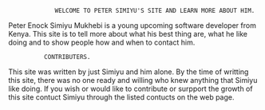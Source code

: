                  WELCOME TO PETER SIMIYU'S SITE AND LEARN MORE ABOUT HIM.
                
 Peter Enock Simiyu Mukhebi is a young upcoming software developer from Kenya. This site is to tell more about what his
  best thing are, what he like doing and to show people how and when to contact him.
  
  
              CONTRIBUTERS.
 This site was written by just Simiyu and him alone. By the time of writting this site, there was no one ready and willing
  who knew anything that Simiyu like doing. If you wish or would like to contribute or surpport the growth of this site 
  contuct Simiyu through the listed contucts on the web page.

